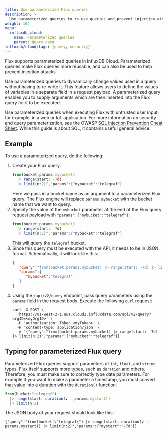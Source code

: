 ```yaml
---
title: Use parameterized Flux queries
description: >
  Use parameterized queries to re-use queries and prevent injection attacks
weight: 104
menu:
  influxdb_cloud:
    name: Parameterized queries
    parent: Query data
influxdb/cloud/tags: [query, security]
---
```


Flux supports parameterized queries in InfluxDB Cloud.
Parameterized queries make Flux queries more reusable, and can also be used to help prevent injection attacks

Use parameterized queries to dynamically change values used in a query without having to re-write it.
This feature allows users to define the values of variables in a separate field in a request payload.
A parameterized query enables you to supply arguments which are then inserted into the Flux query for it to be executed.

Use parameterized queries when executing Flux with untrusted user input;
for example, in a web or IoT application.
For more information on security and query parameterization,
see the OWASP [SQL Injection Prevention Cheat Sheet][].
While this guide is about SQL, it contains useful general advice.

## Example

To use a parameterized query, do the following:

1. Create your Flux query.
   ```js
   from(bucket:params.mybucket)
     |> range(start: -7d)
     |> limit(n:2)","params":{"mybucket":"telegraf"}
   ```
   Here we pass in a bucket name as an argument to a parameterized Flux query.
   The Flux engine will replace `params.mybucket` with the bucket name that we want to query.
1. Specify the value of the `mybucket` parameter at the end of the Flux query request payload with `"params":{"mybucket":"telegraf"}`:
    ```js
    from(bucket:params.mybucket)
      |> range(start: -7d)
      |> limit(n:2)","params":{"mybucket":"telegraf"}
    ```
   This will query the `telegraf` bucket.
1. Since this query must be executed with the API, it needs to be in JSON format.
   Schematically, it will look like this:
   ```json
   {
      "query":"from(bucket:params.mybucket) |> range(start: -7d) |> limit(n:2)",
      "params":{
         "mybucket":"telegraf"
      }
   }
   ```
1. Using the `/api/v2/query` endpoint, pass query parameters using the `params` field in the request body.
   Execute the following `curl` request:
   ```
   curl -X POST \
     'https://us-west-2-1.aws.cloud2.influxdata.com/api/v2/query?orgID=<myOrgID>' \
     -H 'authorization: Token <myToken>' \
     -H 'content-type: application/json' \
     -d '{"query":"from(bucket:params.mybucket) |> range(start: -7d) |> limit(n:2)","params":{"mybucket":"telegraf"}}'
   ```

## Typing for parameterized Flux query

Parameterized Flux queries support parameters of `int`, `float`, and `string` types.
Flux itself supports more types, such as `duration` and others.
Therefore, you must make sure to correctly type date parameters.
For example if you want to make a parameter a timestamp,
you must convert that value into a duration with the `duration()` function.

```js
from(bucket:"telegraf")
  |> range(start: duration(v : params.mystart))
  |> limit(n:2)
```

The JSON body of your request should look like this:

```
{"query":"from(bucket:\"telegraf\") |> range(start: duration(v : params.mystart)) |> limit(n:2)","params":{"mystart":"-7d"}}
```

[SQL Injection Prevention Cheat Sheet]: https://cheatsheetseries.owasp.org/cheatsheets/SQL_Injection_Prevention_Cheat_Sheet.html#defense-option-1-prepared-statements-with-parameterized-queries

